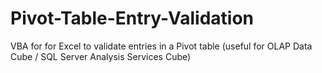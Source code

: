 Pivot-Table-Entry-Validation
============================

VBA for for Excel to validate entries in a Pivot table (useful for OLAP Data Cube / SQL Server Analysis Services Cube)

